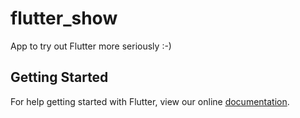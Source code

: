 # flutter_show

App to try out Flutter more seriously :-)

## Getting Started

For help getting started with Flutter, view our online
[documentation](https://flutter.io/).
